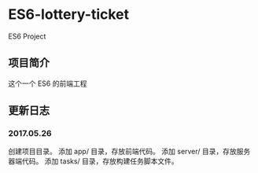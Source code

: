# ES6-lottery-ticket
ES6 Project

## 项目简介
这个一个 ES6 的前端工程

## 更新日志
### 2017.05.26
创建项目目录。
添加 app/ 目录，存放前端代码。
添加 server/ 目录，存放服务器端代码。
添加 tasks/ 目录，存放构建任务脚本文件。